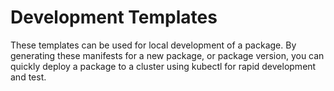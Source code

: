 # Development Templates

These templates can be used for local development of a package. By generating these manifests for a new package, or package version, you can quickly deploy a package to a cluster using kubectl for rapid development and test.
